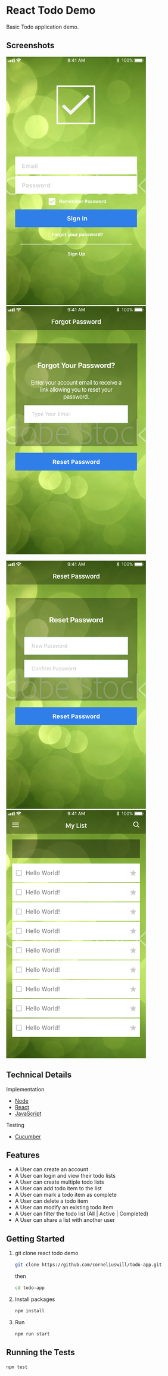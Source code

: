 # React Todo Demo

Basic Todo application demo.

## Screenshots

![Login](/screenshots/Login.png) ![Forgot Password](/screenshots/ForgotPassword.png)

![Reset Password](/screenshots/ResetPassword.png) ![Main](/screenshots/Main.png)

## Technical Details

Implementation

* [Node](https://nodejs.org/en/)
* [React](https://reactjs.org/)
* [JavaScript](https://developer.mozilla.org/en-US/docs/Web/JavaScript)

Testing

* [Cucumber](https://cucumber.io/)
  

## Features

* A User can create an account
* A User can login and view their todo lists
* A User can create multiple todo lists
* A User can add todo item to the list
* A User can mark a todo item as complete
* A User can delete a todo item
* A User can modify an existing todo item
* A User can filter the todo list (All | Active | Completed)
* A User can share a list with another user

## Getting Started

1. git clone react todo demo

    ````bash
    git clone https://github.com/corneliuswill/todo-app.git
    ````
    then

    ````bash
    cd todo-app
    ````

2. Install packages

    ````bash
    npm install
    ````

3. Run

    ````bash
    npm run start
    ````

## Running the Tests

   ````bash
   npm test
   ````
